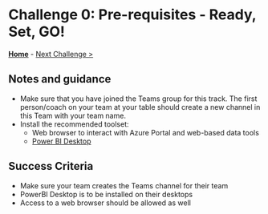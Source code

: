 # Challenge 0: Pre-requisites - Ready, Set, GO! 

**[Home](../README.md)** - [Next Challenge >](./01-data-gathering.md)

## Notes and guidance

- Make sure that you have joined the Teams group for this track. The first person/coach on your team at your table should create a new channel in this Team with your team name.
- Install the recommended toolset:
    - Web browser to interact with Azure Portal and web-based data tools
    - [Power BI Desktop](https://powerbi.microsoft.com/en-us/desktop/)

## Success Criteria 

- Make sure your team creates the Teams channel for their team
- PowerBI Desktop is to be installed on their desktops
- Access to a web browser should be allowed as well